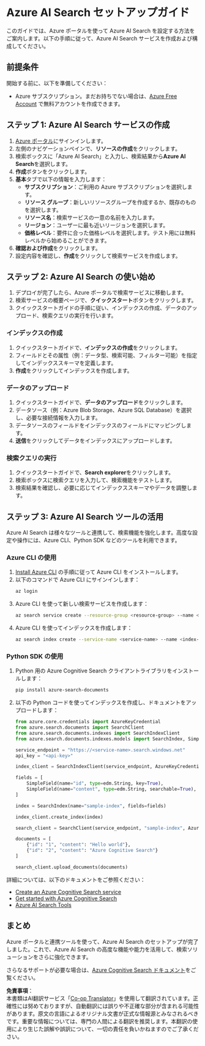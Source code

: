 <!--
CO_OP_TRANSLATOR_METADATA:
{
  "original_hash": "f0ce2d470f3efad6f8c7df376f416a4b",
  "translation_date": "2025-06-11T04:53:00+00:00",
  "source_file": "00-course-setup/AzureSearch.md",
  "language_code": "ja"
}
-->
# Azure AI Search セットアップガイド

このガイドでは、Azure ポータルを使って Azure AI Search を設定する方法をご案内します。以下の手順に従って、Azure AI Search サービスを作成および構成してください。

## 前提条件

開始する前に、以下を準備してください：

- Azure サブスクリプション。まだお持ちでない場合は、[Azure Free Account](https://azure.microsoft.com/free/?wt.mc_id=studentamb_258691) で無料アカウントを作成できます。

## ステップ 1: Azure AI Search サービスの作成

1. [Azure ポータル](https://portal.azure.com/?wt.mc_id=studentamb_258691)にサインインします。
2. 左側のナビゲーションペインで、**リソースの作成**をクリックします。
3. 検索ボックスに「Azure AI Search」と入力し、検索結果から**Azure AI Search**を選択します。
4. **作成**ボタンをクリックします。
5. **基本**タブで以下の情報を入力します：
   - **サブスクリプション**：ご利用の Azure サブスクリプションを選択します。
   - **リソース グループ**：新しいリソースグループを作成するか、既存のものを選択します。
   - **リソース名**：検索サービスの一意の名前を入力します。
   - **リージョン**：ユーザーに最も近いリージョンを選択します。
   - **価格レベル**：要件に合った価格レベルを選択します。テスト用には無料レベルから始めることができます。
6. **確認および作成**をクリックします。
7. 設定内容を確認し、**作成**をクリックして検索サービスを作成します。

## ステップ 2: Azure AI Search の使い始め

1. デプロイが完了したら、Azure ポータルで検索サービスに移動します。
2. 検索サービスの概要ページで、**クイックスタート**ボタンをクリックします。
3. クイックスタートガイドの手順に従い、インデックスの作成、データのアップロード、検索クエリの実行を行います。

### インデックスの作成

1. クイックスタートガイドで、**インデックスの作成**をクリックします。
2. フィールドとその属性（例：データ型、検索可能、フィルター可能）を指定してインデックススキーマを定義します。
3. **作成**をクリックしてインデックスを作成します。

### データのアップロード

1. クイックスタートガイドで、**データのアップロード**をクリックします。
2. データソース（例：Azure Blob Storage、Azure SQL Database）を選択し、必要な接続情報を入力します。
3. データソースのフィールドをインデックスのフィールドにマッピングします。
4. **送信**をクリックしてデータをインデックスにアップロードします。

### 検索クエリの実行

1. クイックスタートガイドで、**Search explorer**をクリックします。
2. 検索ボックスに検索クエリを入力して、検索機能をテストします。
3. 検索結果を確認し、必要に応じてインデックススキーマやデータを調整します。

## ステップ 3: Azure AI Search ツールの活用

Azure AI Search は様々なツールと連携して、検索機能を強化します。高度な設定や操作には、Azure CLI、Python SDK などのツールを利用できます。

### Azure CLI の使用

1. [Install Azure CLI](https://learn.microsoft.com/en-us/cli/azure/install-azure-cli?wt.mc_id=studentamb_258691) の手順に従って Azure CLI をインストールします。
2. 以下のコマンドで Azure CLI にサインインします：
   ```bash
   az login
   ```
3. Azure CLI を使って新しい検索サービスを作成します：
   ```bash
   az search service create --resource-group <resource-group> --name <service-name> --sku Free
   ```
4. Azure CLI を使ってインデックスを作成します：
   ```bash
   az search index create --service-name <service-name> --name <index-name> --fields "field1:type, field2:type"
   ```

### Python SDK の使用

1. Python 用の Azure Cognitive Search クライアントライブラリをインストールします：
   ```bash
   pip install azure-search-documents
   ```
2. 以下の Python コードを使ってインデックスを作成し、ドキュメントをアップロードします：
   ```python
   from azure.core.credentials import AzureKeyCredential
   from azure.search.documents import SearchClient
   from azure.search.documents.indexes import SearchIndexClient
   from azure.search.documents.indexes.models import SearchIndex, SimpleField, edm

   service_endpoint = "https://<service-name>.search.windows.net"
   api_key = "<api-key>"

   index_client = SearchIndexClient(service_endpoint, AzureKeyCredential(api_key))

   fields = [
       SimpleField(name="id", type=edm.String, key=True),
       SimpleField(name="content", type=edm.String, searchable=True),
   ]

   index = SearchIndex(name="sample-index", fields=fields)

   index_client.create_index(index)

   search_client = SearchClient(service_endpoint, "sample-index", AzureKeyCredential(api_key))

   documents = [
       {"id": "1", "content": "Hello world"},
       {"id": "2", "content": "Azure Cognitive Search"}
   ]

   search_client.upload_documents(documents)
   ```

詳細については、以下のドキュメントをご参照ください：

- [Create an Azure Cognitive Search service](https://learn.microsoft.com/en-us/azure/search/search-create-service-portal?wt.mc_id=studentamb_258691)
- [Get started with Azure Cognitive Search](https://learn.microsoft.com/en-us/azure/search/search-get-started-portal?wt.mc_id=studentamb_258691)
- [Azure AI Search Tools](https://learn.microsoft.com/en-us/azure/ai-services/agents/how-to/tools/azure-ai-search?tabs=azurecli%2Cpython&pivots=code-examples?wt.mc_id=studentamb_258691)

## まとめ

Azure ポータルと連携ツールを使って、Azure AI Search のセットアップが完了しました。これで、Azure AI Search の高度な機能や能力を活用して、検索ソリューションをさらに強化できます。

さらなるサポートが必要な場合は、[Azure Cognitive Search ドキュメント](https://learn.microsoft.com/en-us/azure/search/?wt.mc_id=studentamb_258691)をご覧ください。

**免責事項**：  
本書類はAI翻訳サービス「[Co-op Translator](https://github.com/Azure/co-op-translator)」を使用して翻訳されています。正確性には努めておりますが、自動翻訳には誤りや不正確な部分が含まれる可能性があります。原文の言語によるオリジナル文書が正式な情報源とみなされるべきです。重要な情報については、専門の人間による翻訳を推奨します。本翻訳の使用により生じた誤解や誤訳について、一切の責任を負いかねますのでご了承ください。